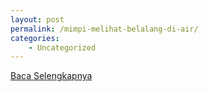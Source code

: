 ```yaml
---
layout: post
permalink: /mimpi-melihat-belalang-di-air/
categories:
    - Uncategorized
---
```


[Baca Selengkapnya](/07)